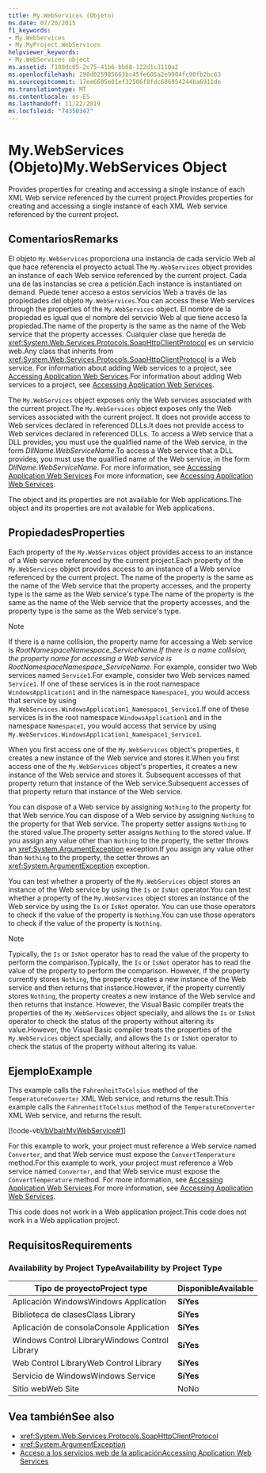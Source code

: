 ```yaml
---
title: My.WebServices (Objeto)
ms.date: 07/20/2015
f1_keywords:
- My.WebServices
- My.MyProject.WebServices
helpviewer_keywords:
- My.WebServices object
ms.assetid: f188dc05-2c75-41b6-bb68-122d1c3110a2
ms.openlocfilehash: 290d025985663bc45fe605a2e9904fc90fb2bc63
ms.sourcegitcommit: 17ee6605e01ef32506f8fdc686954244ba6911de
ms.translationtype: MT
ms.contentlocale: es-ES
ms.lasthandoff: 11/22/2019
ms.locfileid: "74350347"
---
```

# <a name="mywebservices-object"></a><span data-ttu-id="4775b-102">My.WebServices (Objeto)</span><span class="sxs-lookup"><span data-stu-id="4775b-102">My.WebServices Object</span></span>
<span data-ttu-id="4775b-103">Provides properties for creating and accessing a single instance of each XML Web service referenced by the current project.</span><span class="sxs-lookup"><span data-stu-id="4775b-103">Provides properties for creating and accessing a single instance of each XML Web service referenced by the current project.</span></span>  
  
## <a name="remarks"></a><span data-ttu-id="4775b-104">Comentarios</span><span class="sxs-lookup"><span data-stu-id="4775b-104">Remarks</span></span>  
 <span data-ttu-id="4775b-105">El objeto `My.WebServices` proporciona una instancia de cada servicio Web al que hace referencia el proyecto actual.</span><span class="sxs-lookup"><span data-stu-id="4775b-105">The `My.WebServices` object provides an instance of each Web service referenced by the current project.</span></span> <span data-ttu-id="4775b-106">Cada una de las instancias se crea a petición.</span><span class="sxs-lookup"><span data-stu-id="4775b-106">Each instance is instantiated on demand.</span></span> <span data-ttu-id="4775b-107">Puede tener acceso a estos servicios Web a través de las propiedades del objeto `My.WebServices`.</span><span class="sxs-lookup"><span data-stu-id="4775b-107">You can access these Web services through the properties of the `My.WebServices` object.</span></span> <span data-ttu-id="4775b-108">El nombre de la propiedad es igual que el nombre del servicio Web al que tiene acceso la propiedad.</span><span class="sxs-lookup"><span data-stu-id="4775b-108">The name of the property is the same as the name of the Web service that the property accesses.</span></span> <span data-ttu-id="4775b-109">Cualquier clase que hereda de <xref:System.Web.Services.Protocols.SoapHttpClientProtocol> es un servicio web.</span><span class="sxs-lookup"><span data-stu-id="4775b-109">Any class that inherits from <xref:System.Web.Services.Protocols.SoapHttpClientProtocol> is a Web service.</span></span> <span data-ttu-id="4775b-110">For information about adding Web services to a project, see [Accessing Application Web Services](../../../visual-basic/developing-apps/programming/accessing-application-web-services.md).</span><span class="sxs-lookup"><span data-stu-id="4775b-110">For information about adding Web services to a project, see [Accessing Application Web Services](../../../visual-basic/developing-apps/programming/accessing-application-web-services.md).</span></span>  
  
 <span data-ttu-id="4775b-111">The `My.WebServices` object exposes only the Web services associated with the current project.</span><span class="sxs-lookup"><span data-stu-id="4775b-111">The `My.WebServices` object exposes only the Web services associated with the current project.</span></span> <span data-ttu-id="4775b-112">It does not provide access to Web services declared in referenced DLLs.</span><span class="sxs-lookup"><span data-stu-id="4775b-112">It does not provide access to Web services declared in referenced DLLs.</span></span> <span data-ttu-id="4775b-113">To access a Web service that a DLL provides, you must use the qualified name of the Web service, in the form *DllName*.*WebServiceName*.</span><span class="sxs-lookup"><span data-stu-id="4775b-113">To access a Web service that a DLL provides, you must use the qualified name of the Web service, in the form *DllName*.*WebServiceName*.</span></span> <span data-ttu-id="4775b-114">For more information, see [Accessing Application Web Services](../../../visual-basic/developing-apps/programming/accessing-application-web-services.md).</span><span class="sxs-lookup"><span data-stu-id="4775b-114">For more information, see [Accessing Application Web Services](../../../visual-basic/developing-apps/programming/accessing-application-web-services.md).</span></span>  
  
 <span data-ttu-id="4775b-115">The object and its properties are not available for Web applications.</span><span class="sxs-lookup"><span data-stu-id="4775b-115">The object and its properties are not available for Web applications.</span></span>  
  
## <a name="properties"></a><span data-ttu-id="4775b-116">Propiedades</span><span class="sxs-lookup"><span data-stu-id="4775b-116">Properties</span></span>  
 <span data-ttu-id="4775b-117">Each property of the `My.WebServices` object provides access to an instance of a Web service referenced by the current project.</span><span class="sxs-lookup"><span data-stu-id="4775b-117">Each property of the `My.WebServices` object provides access to an instance of a Web service referenced by the current project.</span></span> <span data-ttu-id="4775b-118">The name of the property is the same as the name of the Web service that the property accesses, and the property type is the same as the Web service's type.</span><span class="sxs-lookup"><span data-stu-id="4775b-118">The name of the property is the same as the name of the Web service that the property accesses, and the property type is the same as the Web service's type.</span></span>  
  
> [!NOTE]
> <span data-ttu-id="4775b-119">If there is a name collision, the property name for accessing a Web service is *RootNamespace*_*Namespace*\_*ServiceName*.</span><span class="sxs-lookup"><span data-stu-id="4775b-119">If there is a name collision, the property name for accessing a Web service is *RootNamespace*_*Namespace*\_*ServiceName*.</span></span> <span data-ttu-id="4775b-120">For example, consider two Web services named `Service1`.</span><span class="sxs-lookup"><span data-stu-id="4775b-120">For example, consider two Web services named `Service1`.</span></span> <span data-ttu-id="4775b-121">If one of these services is in the root namespace `WindowsApplication1` and in the namespace `Namespace1`, you would access that service by using `My.WebServices.WindowsApplication1_Namespace1_Service1`.</span><span class="sxs-lookup"><span data-stu-id="4775b-121">If one of these services is in the root namespace `WindowsApplication1` and in the namespace `Namespace1`, you would access that service by using `My.WebServices.WindowsApplication1_Namespace1_Service1`.</span></span>  
  
 <span data-ttu-id="4775b-122">When you first access one of the `My.WebServices` object's properties, it creates a new instance of the Web service and stores it.</span><span class="sxs-lookup"><span data-stu-id="4775b-122">When you first access one of the `My.WebServices` object's properties, it creates a new instance of the Web service and stores it.</span></span> <span data-ttu-id="4775b-123">Subsequent accesses of that property return that instance of the Web service.</span><span class="sxs-lookup"><span data-stu-id="4775b-123">Subsequent accesses of that property return that instance of the Web service.</span></span>  
  
 <span data-ttu-id="4775b-124">You can dispose of a Web service by assigning `Nothing` to the property for that Web service.</span><span class="sxs-lookup"><span data-stu-id="4775b-124">You can dispose of a Web service by assigning `Nothing` to the property for that Web service.</span></span> <span data-ttu-id="4775b-125">The property setter assigns `Nothing` to the stored value.</span><span class="sxs-lookup"><span data-stu-id="4775b-125">The property setter assigns `Nothing` to the stored value.</span></span> <span data-ttu-id="4775b-126">If you assign any value other than `Nothing` to the property, the setter throws an <xref:System.ArgumentException> exception.</span><span class="sxs-lookup"><span data-stu-id="4775b-126">If you assign any value other than `Nothing` to the property, the setter throws an <xref:System.ArgumentException> exception.</span></span>  
  
 <span data-ttu-id="4775b-127">You can test whether a property of the `My.WebServices` object stores an instance of the Web service by using the `Is` or `IsNot` operator.</span><span class="sxs-lookup"><span data-stu-id="4775b-127">You can test whether a property of the `My.WebServices` object stores an instance of the Web service by using the `Is` or `IsNot` operator.</span></span> <span data-ttu-id="4775b-128">You can use those operators to check if the value of the property is `Nothing`.</span><span class="sxs-lookup"><span data-stu-id="4775b-128">You can use those operators to check if the value of the property is `Nothing`.</span></span>  
  
> [!NOTE]
> <span data-ttu-id="4775b-129">Typically, the `Is` or `IsNot` operator has to read the value of the property to perform the comparison.</span><span class="sxs-lookup"><span data-stu-id="4775b-129">Typically, the `Is` or `IsNot` operator has to read the value of the property to perform the comparison.</span></span> <span data-ttu-id="4775b-130">However, if the property currently stores `Nothing`, the property creates a new instance of the Web service and then returns that instance.</span><span class="sxs-lookup"><span data-stu-id="4775b-130">However, if the property currently stores `Nothing`, the property creates a new instance of the Web service and then returns that instance.</span></span> <span data-ttu-id="4775b-131">However, the Visual Basic compiler treats the properties of the `My.WebServices` object specially, and allows the `Is` or `IsNot` operator to check the status of the property without altering its value.</span><span class="sxs-lookup"><span data-stu-id="4775b-131">However, the Visual Basic compiler treats the properties of the `My.WebServices` object specially, and allows the `Is` or `IsNot` operator to check the status of the property without altering its value.</span></span>  
  
## <a name="example"></a><span data-ttu-id="4775b-132">Ejemplo</span><span class="sxs-lookup"><span data-stu-id="4775b-132">Example</span></span>  
 <span data-ttu-id="4775b-133">This example calls the `FahrenheitToCelsius` method of the `TemperatureConverter` XML Web service, and returns the result.</span><span class="sxs-lookup"><span data-stu-id="4775b-133">This example calls the `FahrenheitToCelsius` method of the `TemperatureConverter` XML Web service, and returns the result.</span></span>  
  
 [!code-vb[VbVbalrMyWebService#1](~/samples/snippets/visualbasic/VS_Snippets_VBCSharp/VbVbalrMyWebService/VB/Form1.vb#1)]  
  
 <span data-ttu-id="4775b-134">For this example to work, your project must reference a Web service named `Converter`, and that Web service must expose the `ConvertTemperature` method.</span><span class="sxs-lookup"><span data-stu-id="4775b-134">For this example to work, your project must reference a Web service named `Converter`, and that Web service must expose the `ConvertTemperature` method.</span></span> <span data-ttu-id="4775b-135">For more information, see [Accessing Application Web Services](../../../visual-basic/developing-apps/programming/accessing-application-web-services.md).</span><span class="sxs-lookup"><span data-stu-id="4775b-135">For more information, see [Accessing Application Web Services](../../../visual-basic/developing-apps/programming/accessing-application-web-services.md).</span></span>  
  
 <span data-ttu-id="4775b-136">This code does not work in a Web application project.</span><span class="sxs-lookup"><span data-stu-id="4775b-136">This code does not work in a Web application project.</span></span>  
  
## <a name="requirements"></a><span data-ttu-id="4775b-137">Requisitos</span><span class="sxs-lookup"><span data-stu-id="4775b-137">Requirements</span></span>  
  
### <a name="availability-by-project-type"></a><span data-ttu-id="4775b-138">Availability by Project Type</span><span class="sxs-lookup"><span data-stu-id="4775b-138">Availability by Project Type</span></span>  
  
|<span data-ttu-id="4775b-139">Tipo de proyecto</span><span class="sxs-lookup"><span data-stu-id="4775b-139">Project type</span></span>|<span data-ttu-id="4775b-140">Disponible</span><span class="sxs-lookup"><span data-stu-id="4775b-140">Available</span></span>|  
|---|---|  
|<span data-ttu-id="4775b-141">Aplicación Windows</span><span class="sxs-lookup"><span data-stu-id="4775b-141">Windows Application</span></span>|<span data-ttu-id="4775b-142">**Sí**</span><span class="sxs-lookup"><span data-stu-id="4775b-142">**Yes**</span></span>|  
|<span data-ttu-id="4775b-143">Biblioteca de clases</span><span class="sxs-lookup"><span data-stu-id="4775b-143">Class Library</span></span>|<span data-ttu-id="4775b-144">**Sí**</span><span class="sxs-lookup"><span data-stu-id="4775b-144">**Yes**</span></span>|  
|<span data-ttu-id="4775b-145">Aplicación de consola</span><span class="sxs-lookup"><span data-stu-id="4775b-145">Console Application</span></span>|<span data-ttu-id="4775b-146">**Sí**</span><span class="sxs-lookup"><span data-stu-id="4775b-146">**Yes**</span></span>|  
|<span data-ttu-id="4775b-147">Windows Control Library</span><span class="sxs-lookup"><span data-stu-id="4775b-147">Windows Control Library</span></span>|<span data-ttu-id="4775b-148">**Sí**</span><span class="sxs-lookup"><span data-stu-id="4775b-148">**Yes**</span></span>|  
|<span data-ttu-id="4775b-149">Web Control Library</span><span class="sxs-lookup"><span data-stu-id="4775b-149">Web Control Library</span></span>|<span data-ttu-id="4775b-150">**Sí**</span><span class="sxs-lookup"><span data-stu-id="4775b-150">**Yes**</span></span>|  
|<span data-ttu-id="4775b-151">Servicio de Windows</span><span class="sxs-lookup"><span data-stu-id="4775b-151">Windows Service</span></span>|<span data-ttu-id="4775b-152">**Sí**</span><span class="sxs-lookup"><span data-stu-id="4775b-152">**Yes**</span></span>|  
|<span data-ttu-id="4775b-153">Sitio web</span><span class="sxs-lookup"><span data-stu-id="4775b-153">Web Site</span></span>|<span data-ttu-id="4775b-154">No</span><span class="sxs-lookup"><span data-stu-id="4775b-154">No</span></span>|  
  
## <a name="see-also"></a><span data-ttu-id="4775b-155">Vea también</span><span class="sxs-lookup"><span data-stu-id="4775b-155">See also</span></span>

- <xref:System.Web.Services.Protocols.SoapHttpClientProtocol>
- <xref:System.ArgumentException>
- [<span data-ttu-id="4775b-156">Acceso a los servicios web de la aplicación</span><span class="sxs-lookup"><span data-stu-id="4775b-156">Accessing Application Web Services</span></span>](../../../visual-basic/developing-apps/programming/accessing-application-web-services.md)
